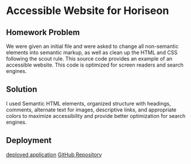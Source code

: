 # Accessible Website for Horiseon
## Homework Problem
We were given an initial file and were asked to change all non-semantic elements into semantic markup, as well as clean up the HTML and  CSS following the scout rule. This source code provides an example of an accessible website. This code is optimized for screen readers and search engines.
## Solution
I used Semantic HTML elements, organized structure with headings, comments, alternate text for images, descriptive links, and appropriate colors to maximize accessibility and provide better optimization for search engines.

## Deployment
[deployed application](https://ghudson46.github.io/homework1-coderefractor/)
[GitHub Repository](https://github.com/ghudson46/homework1-coderefractor/)

